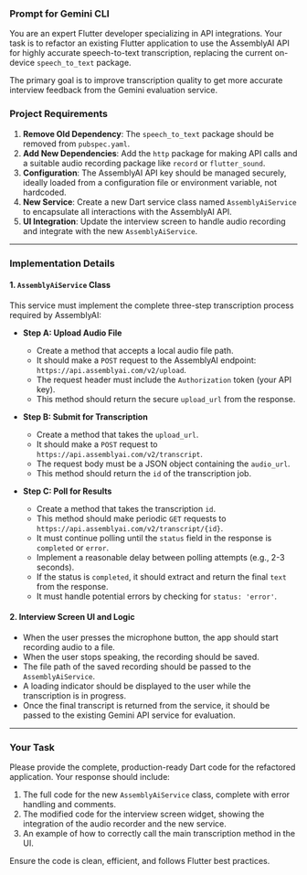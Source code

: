 ### **Prompt for Gemini CLI**

You are an expert Flutter developer specializing in API integrations. Your task is to refactor an existing Flutter application to use the AssemblyAI API for highly accurate speech-to-text transcription, replacing the current on-device `speech_to_text` package.

The primary goal is to improve transcription quality to get more accurate interview feedback from the Gemini evaluation service.

### **Project Requirements**

1.  **Remove Old Dependency**: The `speech_to_text` package should be removed from `pubspec.yaml`.
2.  **Add New Dependencies**: Add the `http` package for making API calls and a suitable audio recording package like `record` or `flutter_sound`.
3.  **Configuration**: The AssemblyAI API key should be managed securely, ideally loaded from a configuration file or environment variable, not hardcoded.
4.  **New Service**: Create a new Dart service class named `AssemblyAiService` to encapsulate all interactions with the AssemblyAI API.
5.  **UI Integration**: Update the interview screen to handle audio recording and integrate with the new `AssemblyAiService`.

---

### **Implementation Details**

#### **1. `AssemblyAiService` Class**

This service must implement the complete three-step transcription process required by AssemblyAI:

- **Step A: Upload Audio File**

  - Create a method that accepts a local audio file path.
  - It should make a `POST` request to the AssemblyAI endpoint: `https://api.assemblyai.com/v2/upload`.
  - The request header must include the `Authorization` token (your API key).
  - This method should return the secure `upload_url` from the response.

- **Step B: Submit for Transcription**

  - Create a method that takes the `upload_url`.
  - It should make a `POST` request to `https://api.assemblyai.com/v2/transcript`.
  - The request body must be a JSON object containing the `audio_url`.
  - This method should return the `id` of the transcription job.

- **Step C: Poll for Results**
  - Create a method that takes the transcription `id`.
  - This method should make periodic `GET` requests to `https://api.assemblyai.com/v2/transcript/{id}`.
  - It must continue polling until the `status` field in the response is `completed` or `error`.
  - Implement a reasonable delay between polling attempts (e.g., 2-3 seconds).
  - If the status is `completed`, it should extract and return the final `text` from the response.
  - It must handle potential errors by checking for `status: 'error'`.

#### **2. Interview Screen UI and Logic**

- When the user presses the microphone button, the app should start recording audio to a file.
- When the user stops speaking, the recording should be saved.
- The file path of the saved recording should be passed to the `AssemblyAiService`.
- A loading indicator should be displayed to the user while the transcription is in progress.
- Once the final transcript is returned from the service, it should be passed to the existing Gemini API service for evaluation.

---

### **Your Task**

Please provide the complete, production-ready Dart code for the refactored application. Your response should include:

1.  The full code for the new `AssemblyAiService` class, complete with error handling and comments.
2.  The modified code for the interview screen widget, showing the integration of the audio recorder and the new service.
3.  An example of how to correctly call the main transcription method in the UI.

Ensure the code is clean, efficient, and follows Flutter best practices.
